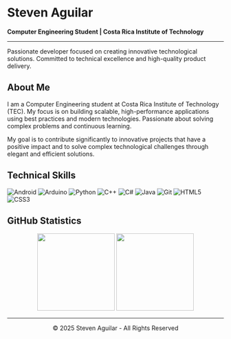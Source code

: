 # Steven Aguilar

**Computer Engineering Student | Costa Rica Institute of Technology**

---

Passionate developer focused on creating innovative technological solutions. Committed to technical excellence and high-quality product delivery.

## About Me

I am a Computer Engineering student at Costa Rica Institute of Technology (TEC). My focus is on building scalable, high-performance applications using best practices and modern technologies. Passionate about solving complex problems and continuous learning.

My goal is to contribute significantly to innovative projects that have a positive impact and to solve complex technological challenges through elegant and efficient solutions.

## Technical Skills
![Android](https://img.shields.io/badge/-Android-212121?style=flat-square&logo=android)
![Arduino](https://img.shields.io/badge/-Arduino-212121?style=flat-square&logo=arduino)
![Python](https://img.shields.io/badge/-Python-212121?style=flat-square&logo=Python)
![C++](https://img.shields.io/badge/-C++-212121?style=flat-square&logo=cplusplus)
![C#](https://img.shields.io/badge/-C%23-212121?style=flat-square&logo=csharp)
![Java](https://img.shields.io/badge/-Java-212121?style=flat-square&logo=java)
![Git](https://img.shields.io/badge/-Git-212121?style=flat-square&logo=git)
![HTML5](https://img.shields.io/badge/-HTML5-212121?style=flat-square&logo=html5)
![CSS3](https://img.shields.io/badge/-CSS3-212121?style=flat-square&logo=css3)

## GitHub Statistics
<div align="center">
  <img height="180em" src="https://github-readme-stats.vercel.app/api?username=stevmzz&show_icons=true&hide_border=true&include_all_commits=true&count_private=true&title_color=ffffff&text_color=cccccc&icon_color=ffffff&bg_color=000000" />
  <img height="180em" src="https://github-readme-stats.vercel.app/api/top-langs/?username=stevmzz&layout=compact&hide_border=true&title_color=ffffff&text_color=cccccc&bg_color=000000" />
</div>



---

<div align="center">
  <p>© 2025 Steven Aguilar - All Rights Reserved</p>
</div>
